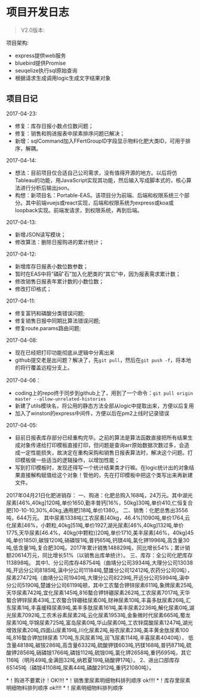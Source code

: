 # 项目开发日志

>V2.0版本:

项目架构:

- express提供web服务
- bluebird提供Promise
- seuqelize执行sql原始查询
- 根据请求生成调用logic生成文字结果对象

## 项目日记

2017-04-23:

- 修复：库存日报小数点位数问题；
- 修复：销售和购进报表中尿素排序问题已解决；
- 新增：sqlCommand加入FFertGroupID字段显示物料化肥大类ID，可用于排序，解耦。

2017-04-14:

- 想法：目前项目仅合适自己公司需求，没有值得开源的地方。以后将仿Tableau的功能，用JavaScript实现其功能，然后输入写成脚本式的，核心算法进行分析后输出json。
- 构想：新项目名：Portable-EAS。该项目分为前端、后端和权限系统三个部分。其中前端vuejs或react实现，后端和权限系统为express或koa或loopback实现。前端发请求，到权限系统，再到后端。

2017-04-13:

- 新增JSON读写模块；
- 修改算法：删除日报购进的累计统计；

2017-04-12:

- 新增库存日报表小数位数参数；
- 暂时在EAS中将“磷矿石”加入化肥类的“其它”中，因为报表需求累计数；
- 修改销售日报表年累计数的小数位数；
- 修改打印格式；

2017-04-11:

- 修复富钙和磷酸分类错误问题;
- 修复销售日报中同期比算法错误问题;
- 修复route.params路由问题;

2017-04-08:

- 现在已经把打印功能彻底从逻辑中分离出来
- github提交老是出问题？解决了，先`git pull`，然后在`git push -f`，将本地的将行覆盖远程分支上。

2017-04-06：

- coding上的repo终于同步到github上了，用到了一个命令：`git pull origin master --allow-unrelated-histories`
- 新建了utils模块名，将公用的静态方法全部从logic中提取出来，方便以后复用
- 加入了winston的express中间件，方便以后在pm2上线时记录错误

2017-04-05:

- 目前日报表库存部分已经重构完毕。之前的算法是算法函数直接把所有结果生成对象传递给打印模板直接打印，但问题是查询arr原始数据次数过多，会造成一定性能损失，故决定在重构采购和销售日报表算法时，解决这个问题。打印模板做一些适当的逻辑操作，以增加性能；
- 写到打印模板时，发现还得写一个统计结果类才行嘛。在logic统计出的对象结果直接解构赋值给这个对象！管他的，先在打印模板中把这个类写出来再新建文件。

2017年04月21日化肥进销存：
一、购进：化肥总购入168吨，24万元。其中湖光尿素[46%,40kg]120吨,单价1650,勤丰普钙[16%，50kg]30吨,单价410,仁恒复合肥[10-10-10,30%,40kg,通用肥]18吨,单价1380,。
二、销售：化肥总售出3556吨，644万元。
    其中尿素1338吨(工农尿素[40kg，46.4%]1090吨,单价1764,云化尿素[46%，小颗粒,40kg]51吨,单价1927,湖光尿素[46%,40kg]132吨,单价1775,天华尿素[46.4%，40kg(中颗粒)]20吨,单价1710,美丰尿素[46%，40kg]45吨,单价1850),碳铵120吨,硝磷铵1吨,普钙65吨,钙镁4吨,氯化钾1996吨,高含量30吨,低含量1吨,复合肥30吨。2017年累计销售148829吨，同比增长54%；累计销额20614万元，同比增长51%（以销售出库单统计）。
三、库存：全公司化肥库存113898吨。
    其中1、分公司库存48754吨（曲靖分公司3934吨,大理分公司13038吨,开远分公司8185吨,滇中分公司11184吨,楚雄分公司12412吨,农药分公司0吨），
            尿素27472吨（曲靖分公司1940吨,大理分公司8229吨,开远分公司5994吨,滇中分公司5190吨,楚雄分公司6119吨顿，其中工农螯合钾锌尿素611吨,象牌尿素25吨,天华尿素742吨,宜化尿素145吨,816螯合钾锌硼尿素262吨,工农尿素7017吨,天华螯合钾锌尿素43吨,工农螯合锌硼硅尿素0吨,财神尿素10吨,丰喜多肽尿素26吨,汇东尿素1吨,丰喜缓释尿素9吨,美丰多肽尿素161吨,美丰尿素2236吨,解化尿素0吨,湖光尿素7092吨,工农禾谷素尿素2吨,云化尿素1953吨,金象微时代尿素665吨,蜀龙尿素10吨,华锦尿素725吨,富岛尿素0吨,华山尿素0吨,工农锌腐酸尿素1247吨,湖光增效尿素20吨,四面山尿素19吨,川化尿素2吨,裕农尿素23吨,美丰黄金肽尿素100吨,816螯合钾加锌尿素 170吨,东风尿素1吨,润飞尿素114吨,丰喜尿素4040吨），
            低含量4818吨,碳铵286吨,高含量6332吨,硫酸钾镁603吨,钙镁168吨,普钙871吨,硫酸钾2856吨,硝磷铵1766吨,磷铵112吨,硫铵0吨,氯化钾2658吨,重钙695吨，其它116吨（明月49吨,金满田32吨,纳若夏19吨,硝酸钾17吨）。
        2、进出口部库存65145吨（磷铵41108吨,尿素44吨,磷酸2912吨,重钙21080吨）。

*！购进不要累计！OK!!!!
*！销售里尿素明细物料排列顺序 ok!!!!
*！库存里尿素明细物料排列顺序 ok!!!!
*！尿素明细物料排列顺序
